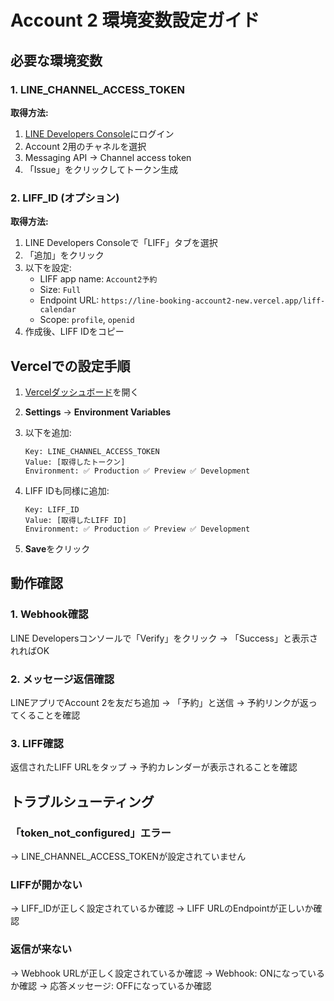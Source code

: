 # Account 2 環境変数設定ガイド

## 必要な環境変数

### 1. LINE_CHANNEL_ACCESS_TOKEN
**取得方法:**
1. [LINE Developers Console](https://developers.line.biz/)にログイン
2. Account 2用のチャネルを選択
3. Messaging API → Channel access token
4. 「Issue」をクリックしてトークン生成

### 2. LIFF_ID (オプション)
**取得方法:**
1. LINE Developers Consoleで「LIFF」タブを選択
2. 「追加」をクリック
3. 以下を設定:
   - LIFF app name: `Account2予約`
   - Size: `Full`
   - Endpoint URL: `https://line-booking-account2-new.vercel.app/liff-calendar`
   - Scope: `profile`, `openid`
4. 作成後、LIFF IDをコピー

## Vercelでの設定手順

1. [Vercelダッシュボード](https://vercel.com/tatatas-projects-a26fbad6/line-booking-account2-new)を開く

2. **Settings** → **Environment Variables**

3. 以下を追加:
   ```
   Key: LINE_CHANNEL_ACCESS_TOKEN
   Value: [取得したトークン]
   Environment: ✅ Production ✅ Preview ✅ Development
   ```

4. LIFF IDも同様に追加:
   ```
   Key: LIFF_ID
   Value: [取得したLIFF ID]
   Environment: ✅ Production ✅ Preview ✅ Development
   ```

5. **Save**をクリック

## 動作確認

### 1. Webhook確認
LINE Developersコンソールで「Verify」をクリック
→ 「Success」と表示されればOK

### 2. メッセージ返信確認
LINEアプリでAccount 2を友だち追加
→ 「予約」と送信
→ 予約リンクが返ってくることを確認

### 3. LIFF確認
返信されたLIFF URLをタップ
→ 予約カレンダーが表示されることを確認

## トラブルシューティング

### 「token_not_configured」エラー
→ LINE_CHANNEL_ACCESS_TOKENが設定されていません

### LIFFが開かない
→ LIFF_IDが正しく設定されているか確認
→ LIFF URLのEndpointが正しいか確認

### 返信が来ない
→ Webhook URLが正しく設定されているか確認
→ Webhook: ONになっているか確認
→ 応答メッセージ: OFFになっているか確認